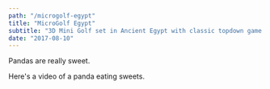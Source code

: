 ```yaml
---
path: "/microgolf-egypt"
title: "MicroGolf Egypt"
subtitle: "3D Mini Golf set in Ancient Egypt with classic topdown game mechanics for up to two players."
date: "2017-08-10"
---
```


Pandas are really sweet.

Here's a video of a panda eating sweets.
